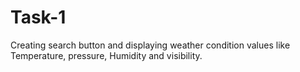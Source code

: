 # Task-1
Creating search button and displaying weather condition values like Temperature, pressure, Humidity and visibility.
